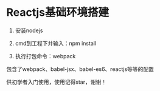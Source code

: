 # Reactjs基础环境搭建

1. 安装nodejs

2. cmd到工程下并输入：npm install

3. 执行打包命令：webpack

包含了webpack、babel-jsx、babel-es6、reactjs等等的配置

供初学者入门使用，使用记得star，谢谢！
